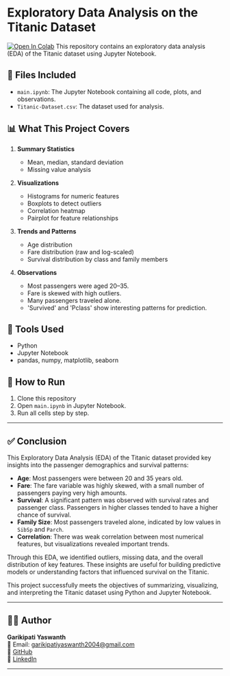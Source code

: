 # Exploratory Data Analysis on the Titanic Dataset
[![Open In Colab](https://colab.research.google.com/assets/colab-badge.svg)](https://colab.research.google.com/github/Yaswanth-G2004/exploratory-data-analysis/blob/main/main.ipynb)
This repository contains an exploratory data analysis (EDA) of the Titanic dataset using Jupyter Notebook.

## 📁 Files Included

- `main.ipynb`: The Jupyter Notebook containing all code, plots, and observations.
- `Titanic-Dataset.csv`: The dataset used for analysis.

## 📊 What This Project Covers

1. **Summary Statistics**
   - Mean, median, standard deviation
   - Missing value analysis

2. **Visualizations**
   - Histograms for numeric features
   - Boxplots to detect outliers
   - Correlation heatmap
   - Pairplot for feature relationships

3. **Trends and Patterns**
   - Age distribution
   - Fare distribution (raw and log-scaled)
   - Survival distribution by class and family members

4. **Observations**
   - Most passengers were aged 20–35.
   - Fare is skewed with high outliers.
   - Many passengers traveled alone.
   - 'Survived' and 'Pclass' show interesting patterns for prediction.

## 📌 Tools Used

- Python
- Jupyter Notebook
- pandas, numpy, matplotlib, seaborn

## 📂 How to Run

1. Clone this repository
2. Open `main.ipynb` in Jupyter Notebook.
3. Run all cells step by step.

---
## ✅ Conclusion

This Exploratory Data Analysis (EDA) of the Titanic dataset provided key insights into the passenger demographics and survival patterns:

- **Age**: Most passengers were between 20 and 35 years old.
- **Fare**: The fare variable was highly skewed, with a small number of passengers paying very high amounts.
- **Survival**: A significant pattern was observed with survival rates and passenger class. Passengers in higher classes tended to have a higher chance of survival.
- **Family Size**: Most passengers traveled alone, indicated by low values in `SibSp` and `Parch`.
- **Correlation**: There was weak correlation between most numerical features, but visualizations revealed important trends.

Through this EDA, we identified outliers, missing data, and the overall distribution of key features. These insights are useful for building predictive models or understanding factors that influenced survival on the Titanic.

This project successfully meets the objectives of summarizing, visualizing, and interpreting the Titanic dataset using Python and Jupyter Notebook.

---
## 👨‍💻 Author

**Garikipati Yaswanth**  
📧 Email: garikipatiyaswanth2004@gmail.com  
🔗 [GitHub](https://github.com/Yaswanth-G2004)  
🔗 [LinkedIn](https://www.linkedin.com/in/yaswanth-garikipati-516821288)

---
